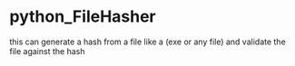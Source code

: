 # python_FileHasher
this can generate a hash from a file like a (exe or any file) and validate the file against the hash
